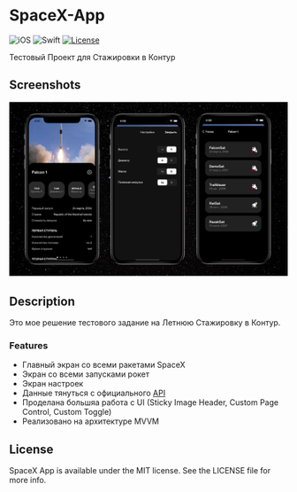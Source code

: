 # SpaceX-App

![iOS](https://img.shields.io/badge/iOS-15%20-blue)
![Swift](https://img.shields.io/badge/Swift-5-orange?logo=Swift&logoColor=white)
[![License](https://img.shields.io/github/license/romanrakhlin/SpaceX-App)](https://github.com/romanrakhlin/SpaceX-App/blob/master/LICENSE)

Тестовый Проект для Стажировки в Контур

## Screenshots

<img src="./preview.png" width="800"/>

## Description

Это мое решение тестового задание на Летнюю Стажировку в Контур.

### Features
- Главный экран со всеми ракетами SpaceX
- Экран со всеми запусками рокет
- Экран настроек
- Данные тянуться с официального <a href="https://api.spacexdata.com/v4/">API</a>
- Проделана большяа работа с UI (Sticky Image Header, Custom Page Control, Custom Toggle)
- Реализовано на архитектуре MVVM

## License

SpaceX App is available under the MIT license. See the LICENSE file for more info.
